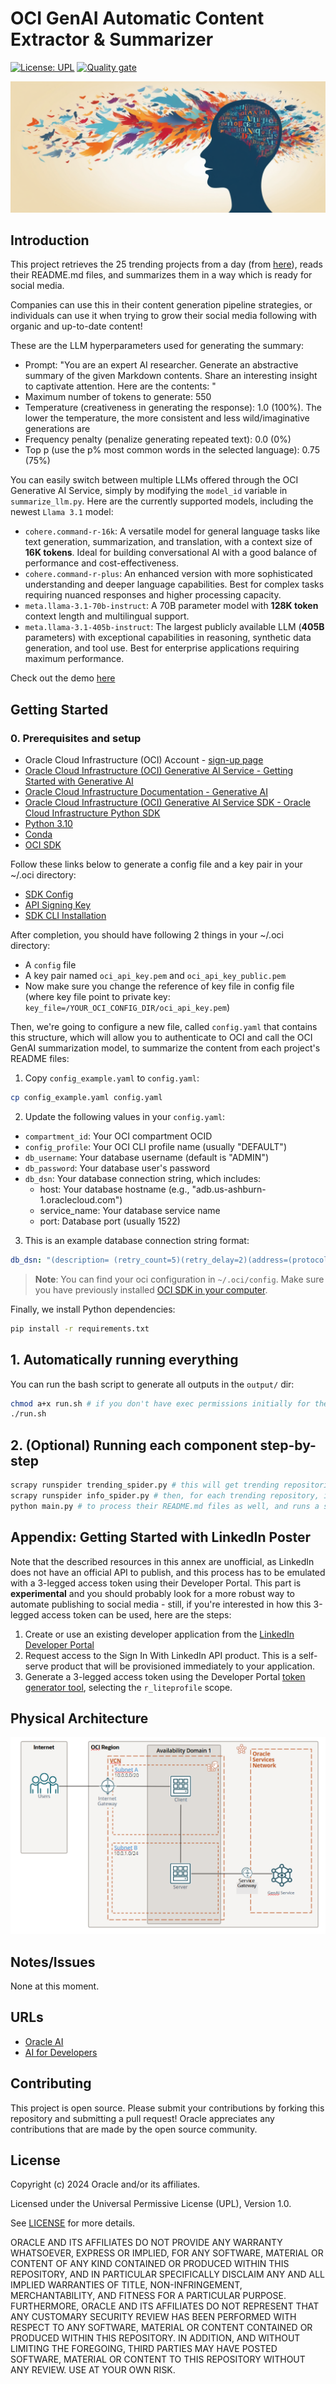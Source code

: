 # OCI GenAI Automatic Content Extractor & Summarizer

[![License: UPL](https://img.shields.io/badge/license-UPL-green)](https://img.shields.io/badge/license-UPL-green) [![Quality gate](https://sonarcloud.io/api/project_badges/quality_gate?project=oracle-devrel_oci-content-summary)](https://sonarcloud.io/dashboard?id=oracle-devrel_oci-content-summary)

![](./img/repo_logo.png)

## Introduction

This project retrieves the 25 trending projects from a day (from [here](https://github.com/trending)), reads their README.md files, and summarizes them in a way which is ready for social media.

Companies can use this in their content generation pipeline strategies, or individuals can use it when trying to grow their social media following with organic and up-to-date content!

These are the LLM hyperparameters used for generating the summary:

- Prompt: "You are an expert AI researcher. Generate an abstractive summary of the given Markdown contents. Share an interesting insight to captivate attention. Here are the contents: <CONTENTS>"
- Maximum number of tokens to generate: 550
- Temperature (creativeness in generating the response): 1.0 (100%). The lower the temperature, the more consistent and less wild/imaginative generations are
- Frequency penalty (penalize generating repeated text): 0.0 (0%)
- Top p (use the p% most common words in the selected language): 0.75 (75%)

You can easily switch between multiple LLMs offered through the OCI Generative AI Service, simply by modifying the `model_id` variable in `summarize_llm.py`. Here are the currently supported models, including the newest `Llama 3.1` model:


- `cohere.command-r-16k`: A versatile model for general language tasks like text generation, summarization, and translation, with a context size of **16K tokens**. Ideal for building conversational AI with a good balance of performance and cost-effectiveness.
- `cohere.command-r-plus`: An enhanced version with more sophisticated understanding and deeper language capabilities. Best for complex tasks requiring nuanced responses and higher processing capacity.
- `meta.llama-3.1-70b-instruct`: A 70B parameter model with **128K token** context length and multilingual support.
- `meta.llama-3.1-405b-instruct`: The largest publicly available LLM (**405B** parameters) with exceptional capabilities in reasoning, synthetic data generation, and tool use. Best for enterprise applications requiring maximum performance.

Check out the demo [here](https://www.youtube.com/watch?v=qiUjqxyqY0I&list=PLPIzp-E1msraY9To-BB-vVzPsK08s4tQD&index=4)

## Getting Started

### 0. Prerequisites and setup

- Oracle Cloud Infrastructure (OCI) Account - [sign-up page](https://signup.cloud.oracle.com/)
- [Oracle Cloud Infrastructure (OCI) Generative AI Service - Getting Started with Generative AI](https://docs.oracle.com/en-us/iaas/Content/generative-ai/getting-started.htm)
- [Oracle Cloud Infrastructure Documentation - Generative AI](https://docs.oracle.com/en-us/iaas/Content/generative-ai/home.htm)
- [Oracle Cloud Infrastructure (OCI) Generative AI Service SDK - Oracle Cloud Infrastructure Python SDK](https://pypi.org/project/oci/)
- [Python 3.10](https://www.python.org/downloads/release/python-3100/)
- [Conda](https://conda.io/projects/conda/en/latest/user-guide/install/index.html)
- [OCI SDK](https://docs.oracle.com/en-us/iaas/Content/API/Concepts/sdkconfig.htm)

Follow these links below to generate a config file and a key pair in your ~/.oci directory:

- [SDK Config](https://docs.oracle.com/en-us/iaas/Content/API/Concepts/sdkconfig.htm)
- [API Signing Key](https://docs.oracle.com/en-us/iaas/Content/API/Concepts/apisigningkey.htm)
- [SDK CLI Installation](https://docs.oracle.com/en-us/iaas/Content/API/SDKDocs/cliinstall.htm#configfile)

After completion, you should have following 2 things in your ~/.oci directory:

- A `config` file
- A key pair named `oci_api_key.pem` and `oci_api_key_public.pem`
- Now make sure you change the reference of key file in config file (where key file point to private key: `key_file=/YOUR_OCI_CONFIG_DIR/oci_api_key.pem`)

Then, we're going to configure a new file, called `config.yaml` that contains this structure, which will allow you to authenticate to OCI and call the OCI GenAI summarization model, to summarize the content from each project's README files:

1. Copy `config_example.yaml` to `config.yaml`:

```bash
cp config_example.yaml config.yaml
```

2. Update the following values in your `config.yaml`:

- `compartment_id`: Your OCI compartment OCID
- `config_profile`: Your OCI CLI profile name (usually "DEFAULT")
- `db_username`: Your database username (default is "ADMIN")
- `db_password`: Your database user's password
- `db_dsn`: Your database connection string, which includes:
  - host: Your database hostname (e.g., "adb.us-ashburn-1.oraclecloud.com")
  - service_name: Your database service name
  - port: Database port (usually 1522)

3. This is an example database connection string format:

```yaml
db_dsn: "(description= (retry_count=5)(retry_delay=2)(address=(protocol=tcps)(port=1522)(host=adb.region.oraclecloud.com))(connect_data=(service_name=your_db_name_high.adb.oraclecloud.com))(security=(ssl_server_dn_match=yes)))"
```

> **Note**: You can find your oci configuration in `~/.oci/config`. Make sure you have previously installed [OCI SDK in your computer](https://docs.oracle.com/en-us/iaas/Content/API/Concepts/sdkconfig.htm).

Finally, we install Python dependencies:

```sh
pip install -r requirements.txt
```

## 1. Automatically running everything

You can run the bash script to generate all outputs in the `output/` dir:

```bash
chmod a+x run.sh # if you don't have exec permissions initially for the .sh file
./run.sh
```

## 2. (Optional) Running each component step-by-step

```sh
scrapy runspider trending_spider.py # this will get trending repositories
scrapy runspider info_spider.py # then, for each trending repository, it will extract info.
python main.py # to process their README.md files as well, and runs a summarizer on top of it, and insert these into an autonomous database.
```

## Appendix: Getting Started with LinkedIn Poster

Note that the described resources in this annex are unofficial, as LinkedIn does not have an official API to publish, and this process has to be emulated with a 3-legged access token using their Developer Portal. This part is **experimental** and you should probably look for a more robust way to automate publishing to social media - still, if you're interested in how this 3-legged access token can be used, here are the steps:

1. Create or use an existing developer application from the [LinkedIn Developer Portal](https://www.linkedin.com/developers/apps/)
2. Request access to the Sign In With LinkedIn API product. This is a self-serve product that will be provisioned immediately to your application.
3. Generate a 3-legged access token using the Developer Portal [token generator tool](https://www.linkedin.com/developers/tools/oauth/token-generator), selecting the `r_liteprofile` scope.

## Physical Architecture

![arch](./img/arch.PNG)

## Notes/Issues

None at this moment.

## URLs

- [Oracle AI](https://www.oracle.com/artificial-intelligence/)
- [AI for Developers](https://developer.oracle.com/technologies/ai.html)

## Contributing

This project is open source. Please submit your contributions by forking this repository and submitting a pull request! Oracle appreciates any contributions that are made by the open source community.

## License

Copyright (c) 2024 Oracle and/or its affiliates.

Licensed under the Universal Permissive License (UPL), Version 1.0.

See [LICENSE](LICENSE) for more details.

ORACLE AND ITS AFFILIATES DO NOT PROVIDE ANY WARRANTY WHATSOEVER, EXPRESS OR IMPLIED, FOR ANY SOFTWARE, MATERIAL OR CONTENT OF ANY KIND CONTAINED OR PRODUCED WITHIN THIS REPOSITORY, AND IN PARTICULAR SPECIFICALLY DISCLAIM ANY AND ALL IMPLIED WARRANTIES OF TITLE, NON-INFRINGEMENT, MERCHANTABILITY, AND FITNESS FOR A PARTICULAR PURPOSE.  FURTHERMORE, ORACLE AND ITS AFFILIATES DO NOT REPRESENT THAT ANY CUSTOMARY SECURITY REVIEW HAS BEEN PERFORMED WITH RESPECT TO ANY SOFTWARE, MATERIAL OR CONTENT CONTAINED OR PRODUCED WITHIN THIS REPOSITORY. IN ADDITION, AND WITHOUT LIMITING THE FOREGOING, THIRD PARTIES MAY HAVE POSTED SOFTWARE, MATERIAL OR CONTENT TO THIS REPOSITORY WITHOUT ANY REVIEW. USE AT YOUR OWN RISK.
